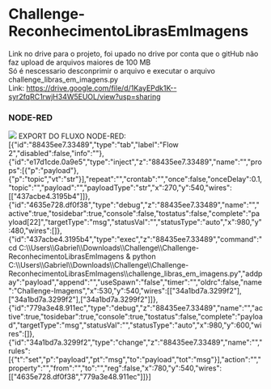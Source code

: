 # Challenge-ReconhecimentoLibrasEmImagens
Link no drive para o projeto, foi upado no drive por conta que o gitHub não faz upload de arquivos maiores de 100 MB <br>
Só é nescessario desconprimir o arquivo e executar o arquivo challenge_libras_em_imagens.py <br>
Link: https://drive.google.com/file/d/1KayEPdk1K--syr2fqRC1rwjH34W5EUOL/view?usp=sharing
<h3>NODE-RED</h3>
<img src = "(https://user-images.githubusercontent.com/58408056/120115300-83a7e280-c159-11eb-9fbd-f408b3b1d0a1.png)" />
EXPORT DO FLUXO NODE-RED: [{"id":"88435ee7.33489","type":"tab","label":"Flow 2","disabled":false,"info":""},{"id":"e17d1cde.0a9e5","type":"inject","z":"88435ee7.33489","name":"","props":[{"p":"payload"},{"p":"topic","vt":"str"}],"repeat":"","crontab":"","once":false,"onceDelay":0.1,"topic":"","payload":"","payloadType":"str","x":270,"y":540,"wires":[["437acbe4.3195b4"]]},{"id":"4635e728.df0f38","type":"debug","z":"88435ee7.33489","name":"","active":true,"tosidebar":true,"console":false,"tostatus":false,"complete":"payload[22]","targetType":"msg","statusVal":"","statusType":"auto","x":980,"y":480,"wires":[]},{"id":"437acbe4.3195b4","type":"exec","z":"88435ee7.33489","command":"cd C:\\Users\\Gabriel\\Downloads\\Challenge\\Challenge-ReconhecimentoLibrasEmImagens & python C:\\Users\\Gabriel\\Downloads\\Challenge\\Challenge-ReconhecimentoLibrasEmImagens\\challenge_libras_em_imagens.py","addpay":"payload","append":"","useSpawn":"false","timer":"","oldrc":false,"name":"Challenge-Imagens","x":530,"y":540,"wires":[["34a1bd7a.3299f2"],["34a1bd7a.3299f2"],["34a1bd7a.3299f2"]]},{"id":"779a3e48.911ec","type":"debug","z":"88435ee7.33489","name":"","active":true,"tosidebar":true,"console":true,"tostatus":false,"complete":"payload","targetType":"msg","statusVal":"","statusType":"auto","x":980,"y":600,"wires":[]},{"id":"34a1bd7a.3299f2","type":"change","z":"88435ee7.33489","name":"","rules":[{"t":"set","p":"payload","pt":"msg","to":"payload","tot":"msg"}],"action":"","property":"","from":"","to":"","reg":false,"x":780,"y":540,"wires":[["4635e728.df0f38","779a3e48.911ec"]]}]
